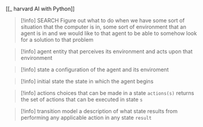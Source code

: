 [[_ harvard AI with Python]]

>[!info] SEARCH
>Figure out what to do when we have some sort of situation that the computer is in, some sort of environment that an agent is in and we would like to that agent to be able to somehow look for a solution to that problem 


>[!info] agent
>entity that perceives its environment and acts upon that environment


>[!info] state
>a configuration of the agent and its enviroment
>


>[!info] initial state
>the state in which the agent begins


>[!info] actions
>choices that can be made in a state
>`actions(s)` returns the set of actions that can be executed in state `s`

>[!info] transition model
>a description of what state results from performing any applicable action in any state
>`result`
















